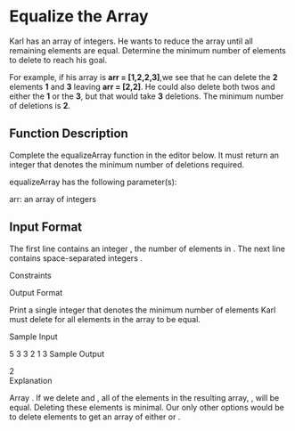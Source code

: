 # Equalize the Array

Karl has an array of integers. He wants to reduce the array until all remaining elements are equal. Determine the minimum number of elements to delete to reach his goal.

For example, if his array is **arr = [1,2,2,3]**,we see that he can delete the **2** elements **1** and **3** leaving **arr = [2,2]**. He could also delete both twos and either the **1** or the **3**, but that would take **3** deletions. The minimum number of deletions is **2**.

## Function Description

Complete the equalizeArray function in the editor below. It must return an integer that denotes the minimum number of deletions required.

equalizeArray has the following parameter(s):

arr: an array of integers

## Input Format

The first line contains an integer , the number of elements in .
The next line contains  space-separated integers .

Constraints

Output Format

Print a single integer that denotes the minimum number of elements Karl must delete for all elements in the array to be equal.

Sample Input

5
3 3 2 1 3
Sample Output

2   
Explanation

Array . If we delete  and , all of the elements in the resulting array, , will be equal. Deleting these  elements is minimal. Our only other options would be to delete  elements to get an array of either  or .
